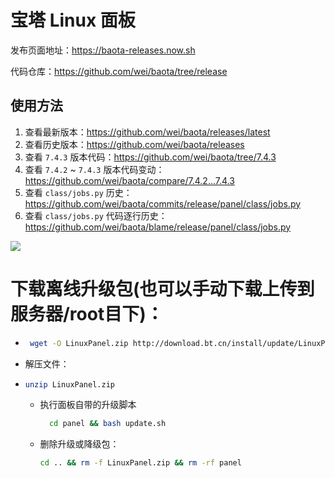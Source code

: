 # 宝塔 Linux 面板

发布页面地址：https://baota-releases.now.sh

代码仓库：https://github.com/wei/baota/tree/release


## 使用方法

1. 查看最新版本：https://github.com/wei/baota/releases/latest
1. 查看历史版本：https://github.com/wei/baota/releases
1. 查看 `7.4.3` 版本代码：https://github.com/wei/baota/tree/7.4.3
1. 查看 `7.4.2` ~ `7.4.3` 版本代码变动：https://github.com/wei/baota/compare/7.4.2...7.4.3
1. 查看 `class/jobs.py` 历史：https://github.com/wei/baota/commits/release/panel/class/jobs.py
1. 查看 `class/jobs.py` 代码逐行历史：https://github.com/wei/baota/blame/release/panel/class/jobs.py

[![](http://screenshotter.git.ci/screenshot?url=https://baota-releases.now.sh&viewport=750,500)](https://baota-releases.now.sh)


# 下载离线升级包(也可以手动下载上传到服务器/root目下)：
- ```bash
   wget -O LinuxPanel.zip http://download.bt.cn/install/update/LinuxPanel-7.9.0.zip
  ```
- 解压文件：
- ```bash
  unzip LinuxPanel.zip
  ```
  - 执行面板自带的升级脚本
    ```bash
      cd panel && bash update.sh
    ```
  - 删除升级或降级包：
    ```bash
    cd .. && rm -f LinuxPanel.zip && rm -rf panel
    ```
  
